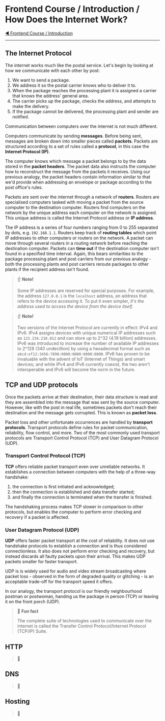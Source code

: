 # Frontend Course / Introduction / How Does the Internet Work?

[:arrow_backward: Frontend Course / Introduction](./README.md)

---

## The Internet Protocol

The internet works much like the postal service. Let's begin by looking at how we communicate with each other by post:

1. We want to send a package.
2. We address it so the postal carrier knows who to deliver it to.
3. When the package reaches the processing plant it is assigned a carrier that knows the address' general area.
4. The carrier picks up the package, checks the address, and attempts to make the delivery.
5. If the package cannot be delivered, the processing plant and sender are notified.

Communication between computers over the internet is not much different.

Computers communicate by sending **messages**. Before being sent, messages are broken down into smaller pieces called **packets**. Packets are structured according to a set of rules called a **protocol**, in this case the **Internet Protocol (IP)**.

The computer knows which message a packet belongs to by the data stored in the **packet headers**. The packet data also instructs the computer how to reconstruct the message from the packets it receives. Using our previous analogy, the packet headers contain information similar to that we'd provide when addressing an envelope or package according to the post office's rules.

Packets are sent over the internet through a network of **routers**. Routers are specialised computers tasked with moving a packet from the source computer to the destination computer. Routers find computers on the network by the unique address each computer on the network is assigned. This unique address is called the Internet Protocol address or **IP address**.

The IP address is a series of four numbers ranging from 0 to 255 separated by dots, e.g. `192.168.1.1`. Routers keep track of **routing tables** which point IP addresses to other computers or routers on the network. A packet can move through several routers in a routing network before reaching the destination computer. Packets can **time out** if the destination computer isn't found in a specified time interval. Again, this bears similarities to the package processing plant and post carriers from our previous analogy - both the processing plants and post carriers reroute packages to other plants if the recipient address isn't found.

> :point_up: **Note!**
>
> Some IP addresses are reserved for special purposes. For example, the address `127.0.0.1` is the `localhost` address, an address that refers to the device accessing it. To put it even simpler, _it's the address used to access the device from the device itself_.

> :point_up: **Note!**
>
> Two versions of the Internet Protocol are currently in effect: IPv4 and IPv6. IPv4 assigns devices with unique numerical IP addresses such as `123.234.210.012` and can store up to 2^32 (4.19 billion) addresses. IPv6 was introduced to increase the number of available IP addresses to 2^128 (340 undecillion) by using a hexadecimal format such as `abcd:ef12:3456:7890:0000:0000:0000:0000`. IPv6 has proven to be invaluable with the advent of IoT (Internet of Things) and smart devices; and while IPv4 and IPv6 currently coexist, the two aren't interoperable and IPv6 will become the norm in the future.

## TCP and UDP protocols

Once the packets arrive at their destination, their data structure is read and they are assembled into the message that was sent by the source computer. However, like with the post in real life, sometimes packets don't reach their destination and the message gets corrupted. This is known as **packet loss**.

Packet loss and other unfortunate occurrences are handled by **transport protocols**. Transport protocols define rules for packet communication, reliability, flow control, and more. Two of the most commonly used transport protocols are Transport Control Protocol (TCP) and User Datagram Protocol (UDP).

### Transport Control Protocol (TCP)

**TCP** offers reliable packet transport even over unreliable networks. It establishes a connection between computers with the help of a three-way handshake:

1. the connection is first initiated and acknowledged;
2. then the connection is established and data transfer started;
3. and finally the connection is terminated when the transfer is finished.

The handshaking process makes TCP slower in comparison to other protocols, but enables the computer to perform error checking and recovery if a packet is affected.

### User Datagram Protocol (UDP)

**UDP** offers faster packet transport at the cost of reliability. It does not use handshake protocols to establish a connection and is thus considered connectionless. It also does not perform error checking and recovery, but instead discards all faulty packets upon their arrival. This makes UDP packets smaller for faster transport.

UDP is is widely used for audio and video stream broadcasting where packet loss - observed in the form of degraded quality or glitching - is an acceptable trade-off for the transport speed it offers.

In our analogy, the transport protocol is our friendly neighbourhood postman or postwoman, handing us the package in person (TCP) or leaving it on the front porch (UDP).

> :clown_face: **Fun fact**
>
> The complete suite of technologies used to communicate over the internet is called the Transfer Control Protocol/Internet Protocol (TCP/IP) Suite.

## HTTP

> :construction:

## DNS

> :construction:

## Hosting

> :construction:
